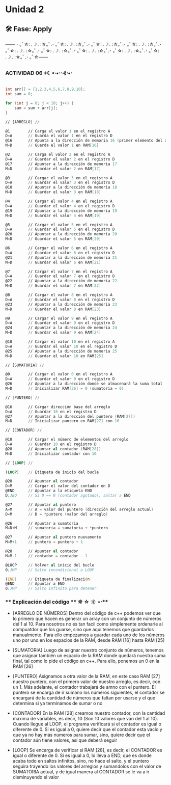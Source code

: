 # Unidad 2

## 🛠 Fase: Apply

─── ･ ｡ﾟ☆: *.☽ .* :☆｡ﾟ.･ ｡ﾟ☆: *.☽ .* :☆｡ﾟ.･ ｡ﾟ☆: *.☽ .* :☆｡ﾟ.･ ｡ﾟ☆: *.☽ .* :☆｡ﾟ.･ ｡ﾟ☆: *.☽ .* :☆｡ﾟ.･ ｡ﾟ☆: *.☽ .* :☆｡ﾟ.･ ｡ﾟ☆: *.☽ .* :☆｡ﾟ.･ ｡ﾟ☆: *.☽ .* :☆｡ﾟ.･ ｡ﾟ☆: *.☽ .* :☆｡ﾟ.･ ｡ﾟ☆───

### **ACTIVIDAD 06 ༓☾∘∙•⋅⋅⊰⋅•⋅**

```c++
int arr[] = {1,2,3,4,5,6,7,8,9,10};
int sum = 0;

for (int j = 0; j < 10; j++) {
    sum = sum + arr[j];
}
```
```.asm
// [ARREGLO] //

@1        // Carga el valor 1 en el registro A  
D=A       // Guarda el valor 1 en el registro D  
@16       // Apunta a la dirección de memoria 16 (primer elemento del arreglo)  
M=D       // Guarda el valor 1 en RAM[16]  

@2        // Carga el valor 2 en el registro A  
D=A       // Guardar el valor 2 en el registro D  
@17       // Apuntar a la dirección de memoria 17  
M=D       // Guardar el valor 2 en RAM[17]  

@3        // Cargar el valor 3 en el registro A  
D=A       // Guardar el valor 3 en el registro D  
@18       // Apuntar a la dirección de memoria 18  
M=D       // Guardar el valor 3 en RAM[18]  

@4        // Cargar el valor 4 en el registro A  
D=A       // Guardar el valor 4 en el registro D  
@19       // Apuntar a la dirección de memoria 19  
M=D       // Guardar el valor 4 en RAM[19]  

@5        // Cargar el valor 5 en el registro A  
D=A       // Guardar el valor 5 en el registro D  
@20       // Apuntar a la dirección de memoria 20  
M=D       // Guardar el valor 5 en RAM[20]  

@6        // Cargar el valor 6 en el registro A  
D=A       // Guardar el valor 6 en el registro D  
@21       // Apuntar a la dirección de memoria 21  
M=D       // Guardar el valor 6 en RAM[21]  

@7        // Cargar el valor 7 en el registro A  
D=A       // Guardar el valor 7 en el registro D  
@22       // Apuntar a la dirección de memoria 22  
M=D       // Guardar el valor 7 en RAM[22]  

@8        // Cargar el valor 8 en el registro A  
D=A       // Guardar el valor 8 en el registro D  
@23       // Apuntar a la dirección de memoria 23  
M=D       // Guardar el valor 8 en RAM[23]  

@9        // Cargar el valor 9 en el registro A  
D=A       // Guardar el valor 9 en el registro D  
@24       // Apuntar a la dirección de memoria 24  
M=D       // Guardar el valor 9 en RAM[24]

@10       // Cargar el valor 10 en el registro A  
D=A       // Guardar el valor 10 en el registro D  
@25       // Apuntar a la dirección de memoria 25  
M=D       // Guardar el valor 10 en RAM[25]  

// [SUMATORIA] //

@0        // Cargar el valor 0 en el registro A  
D=A       // Guardar el valor 0 en el registro D  
@26       // Apuntar a la dirección donde se almacenará la suma total  
M=D       // Inicializar RAM[26] = 0 (sumatoria = 0)

// [PUNTERO] //

@16       // Cargar dirección base del arreglo  
D=A       // Guardar 16 en el registro D  
@27       // Apuntar a la dirección del puntero (RAM[27])  
M=D       // Inicializar puntero en RAM[27] con 16

// [CONTADOR] //

@10       // Cargar el número de elementos del arreglo  
D=A       // Guardar 10 en el registro D  
@28       // Apuntar al contador (RAM[28])  
M=D       // Inicializar contador con 10  

// [LOOP] //

(LOOP)    // Etiqueta de inicio del bucle  

@28       // Apuntar al contador  
D=M       // Cargar el valor del contador en D  
@END      // Apuntar a la etiqueta END  
D;JEQ     // Si D == 0 (contador agotado), saltar a END  

@27       // Apuntar al puntero  
A=M       // A = valor del puntero (dirección del arreglo actual)  
D=M       // D = *puntero (valor del arreglo)  

@26       // Apuntar a sumatoria 
M=D+M     // sumatoria = sumatoria + *puntero  

@27       // Apuntar al puntero nuevamente  
M=M+1     // puntero = puntero + 1  

@28       // Apuntar al contador  
M=M-1     // contador = contador - 1  

@LOOP     // Volver al inicio del bucle  
0;JMP     // Salto incondicional a LOOP  

(END)     // Etiqueta de finalización  
@END      // Apuntar a END  
0;JMP     // Salto infinito para detener
```

### ** Explicación del código ** 𖤓 ☆ ☼ ⋆⋅**
-  [ARREGLO DE NÚMEROS]
Dentro del código de c++ podemos ver que lo primero que hacen es generar un array con un conjunto de números del 1 al 10. Para nosotros no es tan facil como simplemente ordenarle al compuatdor que los guarse, sino que aquí tenemos que guardarlos manualmente. Para ello empezamos a guardar cada uno de los números uno por uno en los espacios de la RAM, desde RAM [16] hasta RAM [25]

-  [SUMATORIA]
Luego de asignar nuestro conjunto de números, tenemos que asignar también un espacio de la RAM donde quedará nuestra suma final, tal como lo pide el código en c++. Para ello, ponemos un 0 en la RAM [26]

-  [PUNTERO]
Asignamos a otra valor de la RAM, en este caso RAM [27] nuestro puntero, con el primero valor de nuestro arreglo, es decir, con un 1. Más adelante, el contador trabajará de amno con el puntero. El puntero se encarga de ir sumano los números siguientes, el contador se encargará de la cantidad de números que faltan por usarse y el que determina si ya terminamos de sumar o no

-  [CONTADOR]
En la RAM [28] creamos nuestro contador, con la cantidad máxima de variables, es decir, 10 (Son 10 valores que van del 1 al 10). Cuando llegue al LOOP, el programa verificará si el contador es igual o diferente de 0. Si es igual a 0, quiere decir que el contador esta vacío y que ya no hay más numeros para sumar, sino, quiere decir que el contador aún tiene valores, así que deberá seguir

-  [LOOP]
Se encarga de verificar si RAM [28], es decir, el CONTADOR es igual o diferente de 0. Si es igual a 0, lo lleva a END, que es donde acaba todo en saltos infinitos, sino, no hace el salto, y el puntero seguira trayendo los valores del arreglos y sumandolos con el valor de SUMATORIA actual, y de igual manera al CONTADOR se le va a ir disminuyendo el valor
